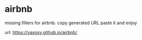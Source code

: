 # airbnb

missing filters for airbnb.
copy generated URL paste it and enjoy

url: https://vaxosv.github.io/airbnb/
